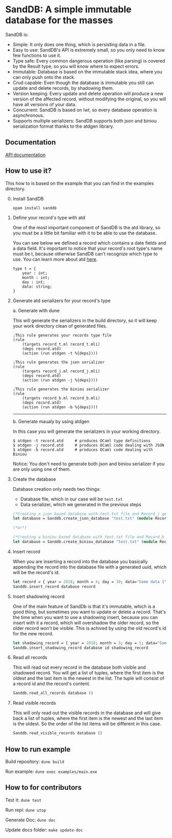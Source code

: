 # SandDB: A simple immutable database for the masses

SandDB is:
- Simple: It only does one thing, which is persisting data in a file.
- Easy to use: SandDB's API is extremely small, so you only need to know few functions to use it.
- Type safe: Every common dangerous operation (like parsing) is covered by the Result type, so you will know where to expect errors.
- Immutable:  Database is based on the immutable stack idea, where you can only push onto the stack.
- Crud capable: Even though the database is immutable you still can update and delete records, by shadowing them.
- Version keeping: Every update and delete operation will produce a new version of the affected record, without modifying the original, so you will have all versions of your data.
- Concurrent: SandDB is based on lwt, so every database operation is asynchronous.
- Supports multiple serializers: SandDB supports both json and biniou serialization format thanks to the atdgen library.

## Documentation
[API documentation](https://strykerkkd.github.io/SandDB/)

## How to use it?
This how to is based on the example that you can find in the examples directory.

0. Install SandDB
    ```
    opam install sanddb
    ```

1. Define your record's type with atd

    One of the most important component of SandDB is the atd library, so you must be a little bit familiar with it to be able to use the database.

    You can see below we defined a record which contains a date fields and a data field. It's important to notice that your record's root type's name must be t, because otherwise SandDB can't recognize which type to use. You can learn more about atd [here](https://mjambon.github.io/atdgen-doc/).

    ```
    type t = {
        year : int;
        month : int;
        day : int;
        data: string;
    }
    ```

2. Generate atd serializers for your record's type

    a. Generate with dune
    
    This will generate the serializers in the build directory, so it will keep your work directory clean of generated files.
    
    ```
    ;This rule generates your records type file
    (rule
        (targets record_t.ml record_t.mli)
        (deps record.atd)
        (action (run atdgen -t %{deps})))
    
    ;This rule generates the json serializer
    (rule
        (targets record_j.ml record_j.mli)
        (deps record.atd)
        (action (run atdgen -j %{deps})))

    ;This rule generates the biniou serializer
    (rule
        (targets record_b.ml record_b.mli)
        (deps record.atd)
        (action (run atdgen -b %{deps})))
    ```
    ----

    b. Generate maualy by using atdgen

    In this case you will generate the serializers in your working directory.

    ```shell
    $ atdgen -t record.atd     # produces OCaml type definitions
    $ atdgen -j record.atd     # produces OCaml code dealing with JSON
    $ atdgen -b record.atd     # produces OCaml code dealing with Biniou
	```
    
    Notice: You don't need to generate both json and biniou serializer if you are only using one of them.

3. Create the database

    Database creation only needs two things:
    - Database file, which in our case will be `test.txt`
    - Data serializer, which we generated in the previous steps

    ```ocaml
    (*Creating a json based database with test.txt file and Record_j generated serializer*)
    let database = Sanddb.create_json_database "test.txt" (module Record_j)

    (*or*)

    (*Creating a biniou based database with test.txt file and Record_b generated serializer*)
    let database = Sanddb.create_biniou_database "test.txt" (module Record_b)
    ```


4. Insert record

    When you are inserting a record into the database you basically appending the record into the database file with a generated uuid, which will be the record's id.

    ```ocaml
    let record = { year = 2018; month = 4; day = 30; data="Some data 1"}
    Sanddb.insert_record database record
    ```

5. Insert shadowing record

    One of the main feature of SandDb is that it's immutable, which is a good thing, but sometimes you want to update or delete a record. That's the time when you want to use a shadowing insert, because you can insert with it a record, which will overshadow the older record, so the older record won't be visible. This is achived by using the old record's id for the new record.

    ```ocaml
    let shadowing_record = { year = 2018; month = 5; day = 1; data="Some data 2"}
    Sanddb.insert_shadowing_record database id shadowing_record
    ```

6. Read all records

    This will read out every record in the database both visible and shadowed record.
    You will get a list of tuples, where the first item is the oldest and the last item is the newest in the list. The tuple will consist of a record id and the record's content.

    ```ocaml
    Sanddb.read_all_records database ()
    ```

7. Read visible records

    This will only read out the visible records in the database and will give back a list of tuples, where the first item is the newest and the last item is the oldest. So the order of the list items will be different in this case.

    ```ocaml
    Sanddb.read_visible_records database ()
    ```

## How to run example

Build repository: `dune build`

Run example: `dune exec examples/main.exe`

## How to for contributors

Test it: `dune test`

Run repl: `dune utop`

Generate Doc: `dune doc`

Update docs folder: `make update-doc`